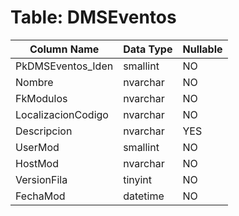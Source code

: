 # Table: DMSEventos

| Column Name | Data Type | Nullable |
|-------------|-----------|----------|
| PkDMSEventos_Iden | smallint | NO |
| Nombre | nvarchar | NO |
| FkModulos | nvarchar | NO |
| LocalizacionCodigo | nvarchar | NO |
| Descripcion | nvarchar | YES |
| UserMod | smallint | NO |
| HostMod | nvarchar | NO |
| VersionFila | tinyint | NO |
| FechaMod | datetime | NO |
